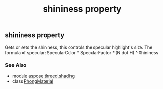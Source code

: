 ﻿---
title: shininess property
second_title: Aspose.3D for Python via .NET API References
description: 
type: docs
weight: 210
url: /python-net/aspose.threed.shading/phongmaterial/shininess/
is_root: false
---

## shininess property


Gets or sets the shininess, this controls the specular highlight's size.
            The formula of specular:
             SpecularColor * SpecularFactor * (N dot H) ^ Shininess

### See Also
* module [aspose.threed.shading](../../)
* class [PhongMaterial](/3d/python-net/aspose.threed.shading/phongmaterial)
